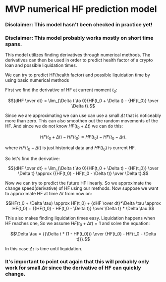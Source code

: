 # MVP numerical HF prediction model

### Disclaimer: This model hasn't been checked in practice yet!
### Disclaimer: This model probably works mostly on short time spans.

This model utilizes finding derivatives through numerical methods. The derivatives can then be used in order to predict health factor of a crypto loan and possible liquidation times.

We can try to predict HF(health factor) and possible liquidation time by using basic numerical methods

First we find  the derivative of HF at current moment $t_0$:

$${dHF \over dt} = \lim_{\Delta t \to 0}{HF(t_0 + \Delta t) - {HF(t_0)} \over \Delta t}.$$

Since we are approximating we can use can use a small $\Delta t$ that is noticeably more than zero.
This can also smoothen out the random movements of the HF.
And since we do not know $HF(t_0 + \Delta t)$ we can do this:

$$HF(t_0 + \Delta t) - HF(t_0) \approx HF(t_0) - HF(t_0 - \Delta t).$$

where $HF(t_0 - \Delta t)$ is just historical data and  $HF(t_0)$ is current HF.

So let's find the derivative:

$${dHF \over dt} = \lim_{\Delta t \to 0}{HF(t_0 + \Delta t) - {HF(t_0)} \over \Delta t} \approx {{HF(t_0) - HF(t_0 - \Delta t)} \over \Delta t}.$$

Now we can try to predict the future HF linearly.
So we approximate the change speed(derivative) of HF using our methods.
Now suppose we want to approximate HF at time $\Delta \tau$ from now on:

$$HF(t_0 + \Delta \tau) \approx HF(t_0) + {dHF \over dt}*\Delta \tau \approx HF(t_0) + {{HF(t_0) - HF(t_0 - \Delta t)} \over \Delta t} * \Delta \tau.$$

This also makes finding liquidation times easy.
Liquidation happens when HF reaches one, So we assume $HF(t_0 + \Delta \tau) = 1$ and solve the equation:

$$\Delta \tau = {{\Delta t * (1 - HF(t_0))} \over {HF(t_0) - HF(t_0 - \Delta t)}}.$$

In this case $\Delta \tau$ is time until liquidation.

### It's important to point out again that this will probably only work for small $\Delta \tau$ since the derivative of HF can quickly change.
